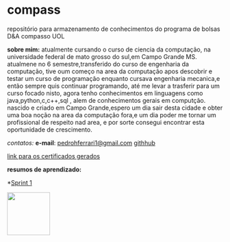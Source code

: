 # compass
repositório para armazenamento de conhecimentos do programa de bolsas D&amp;A compasso UOL

__sobre mim:__  atualmente cursando o curso de ciencia da computação, na universidade federal de mato grosso do sul,em Campo Grande MS.
                atualmene no 6 semestre,transferido do curso de engenharia da computação, tive oum começo na area da computação apos descobrir e testar um curso de programação enquanto cursava engenharia mecanica,e então sempre quis continuar programando, até me levar a trasferir para um curso focado nisto, agora tenho conhecimentos em linguagens como java,python,c,c++,sql , alem de conhecimentos gerais em computção.
                nascido e criado em Campo Grande,espero um dia sair desta cidade e obter uma boa noção na area da computação fora,e um dia poder me tornar um profissional de respeito nad area, e por sorte consegui encontrar esta oportunidade de crescimento.

*_contatos:_* __e-mail__: pedrohferrari1@gmail.com
              [githhub](https://github.com/pedroferrari27)

[link para os certificados gerados](https://github.com/pedroferrari27/compass/tree/main/certificados_completo)

__resumos de aprendizado:__

*[Sprint 1](https://github.com/pedroferrari27/compass/tree/main/sprint_1/resumos)




<img src="https://github.com/pedroferrari27/compass/assets/58122509/48044d97-48f0-4a2f-8013-2a02ee06ae35" width="100" height="100"> 
